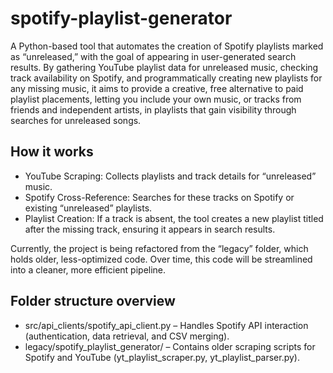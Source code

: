 # spotify-playlist-generator
A Python-based tool that automates the creation of Spotify playlists marked as “unreleased,” with the goal of appearing in user-generated search results. By gathering YouTube playlist data for unreleased music, checking track availability on Spotify, and programmatically creating new playlists for any missing music, it aims to provide a creative, free alternative to paid playlist placements, letting you include your own music, or tracks from friends and independent artists, in playlists that gain visibility through searches for unreleased songs.

## How it works
- YouTube Scraping: Collects playlists and track details for “unreleased” music.
- Spotify Cross-Reference: Searches for these tracks on Spotify or existing “unreleased” playlists.
- Playlist Creation: If a track is absent, the tool creates a new playlist titled after the missing track, ensuring it appears in search results.

Currently, the project is being refactored from the “legacy” folder, which holds older, less-optimized code. Over time, this code will be streamlined into a cleaner, more efficient pipeline.

## Folder structure overview
- src/api_clients/spotify_api_client.py – Handles Spotify API interaction (authentication, data retrieval, and CSV merging).
- legacy/spotify_playlist_generator/ – Contains older scraping scripts for Spotify and YouTube (yt_playlist_scraper.py, yt_playlist_parser.py).
